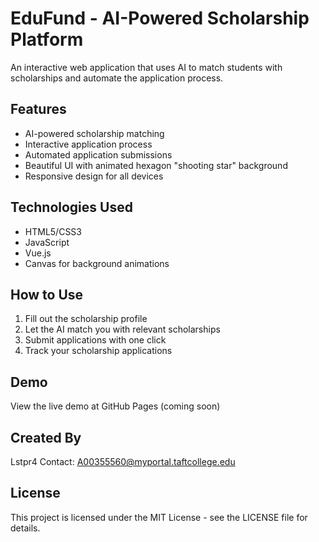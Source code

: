 # EduFund - AI-Powered Scholarship Platform

An interactive web application that uses AI to match students with scholarships and automate the application process.

## Features

- AI-powered scholarship matching
- Interactive application process
- Automated application submissions
- Beautiful UI with animated hexagon "shooting star" background
- Responsive design for all devices

## Technologies Used

- HTML5/CSS3
- JavaScript
- Vue.js
- Canvas for background animations

## How to Use

1. Fill out the scholarship profile
2. Let the AI match you with relevant scholarships
3. Submit applications with one click
4. Track your scholarship applications

## Demo

View the live demo at GitHub Pages (coming soon)

## Created By

Lstpr4
Contact: A00355560@myportal.taftcollege.edu

## License

This project is licensed under the MIT License - see the LICENSE file for details.
